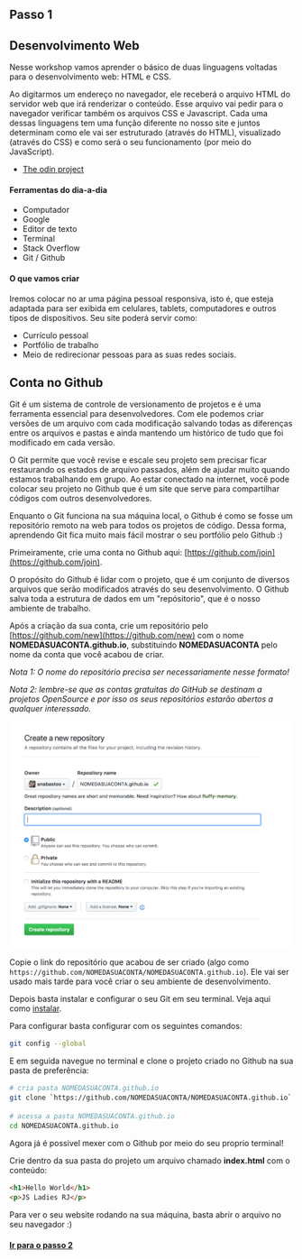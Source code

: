 ## Passo 1

## Desenvolvimento Web

Nesse workshop vamos aprender o básico de duas linguagens voltadas para o desenvolvimento web: HTML e CSS. 

Ao digitarmos um endereço no navegador, ele receberá o arquivo HTML do servidor web que irá renderizar o conteúdo. Esse arquivo vai pedir para o navegador verificar também os arquivos CSS e Javascript. Cada uma dessas linguagens tem uma função diferente no nosso site e juntos determinam como ele vai ser estruturado (através do HTML), visualizado (através do CSS) e como será o seu funcionamento (por meio do JavaScript).

* [The odin project](https://www.theodinproject.com/courses/web-development-101)

#### Ferramentas do dia-a-dia

* Computador
* Google
* Editor de texto
* Terminal
* Stack Overflow
* Git / Github

#### O que vamos criar

Iremos colocar no ar uma página pessoal responsiva, isto é, que esteja adaptada para ser exibida em celulares, tablets, computadores e outros tipos de dispositivos. Seu site poderá servir como:
* Currículo pessoal
* Portfólio de trabalho
* Meio de redirecionar pessoas para as suas redes sociais.

## Conta no Github

Git é um sistema de controle de versionamento de projetos e é uma ferramenta essencial para desenvolvedores. Com ele podemos criar versões de um arquivo com cada modificação salvando todas as diferenças entre os arquivos e pastas e ainda mantendo um histórico de tudo que foi modificado em cada versão.

O Git permite que você revise e escale seu projeto sem precisar ficar restaurando os estados de arquivo passados, além de ajudar muito quando estamos trabalhando em grupo. Ao estar conectado na internet, você pode colocar seu projeto no Github que é um site que serve para compartilhar códigos com outros desenvolvedores.

Enquanto o Git funciona na sua máquina local, o Github é como se fosse um repositório remoto na web para todos os projetos de código. Dessa forma, aprendendo Git fica muito mais fácil mostrar o seu portfólio pelo Github :)

Primeiramente, crie uma conta no Github aqui: [https://github.com/join](https://github.com/join).

O propósito do Github é lidar com o projeto, que é um conjunto de diversos arquivos que serão modificados através do seu desenvolvimento. O Github salva toda a estrutura de dados em um "repósitorio", que é o nosso ambiente de trabalho.

Após a criação da sua conta, crie um repositório pelo [https://github.com/new](https://github.com/new) com o nome **NOMEDASUACONTA.github.io**, substituindo **NOMEDASUACONTA** pelo nome da conta que você acabou de criar. 

 *Nota 1: O nome do repositório precisa ser necessariamente nesse formato!*
 
 *Nota 2: lembre-se que as contas gratuitas do GitHub se destinam a projetos OpenSource e por isso os seus repositórios estarão abertos a qualquer interessado.*

![Exemplo novo repositório](imgs/cap1-newRepo.png)

Copie o link do repositório que acabou de ser criado (algo como `https://github.com/NOMEDASUACONTA/NOMEDASUACONTA.github.io`). Ele vai ser usado mais tarde para você criar o seu ambiente de desenvolvimento.

Depois basta instalar e configurar o seu Git em seu terminal. Veja aqui como [instalar](https://git-scm.com/book/en/v2/Getting-Started-Installing-Git).

Para configurar basta configurar com os seguintes comandos:
```bash
git config --global 
```

E em seguida navegue no terminal e clone o projeto criado no Github na sua pasta de preferência:
```bash
# cria pasta NOMEDASUACONTA.github.io
git clone `https://github.com/NOMEDASUACONTA/NOMEDASUACONTA.github.io`

# acessa a pasta NOMEDASUACONTA.github.io
cd NOMEDASUACONTA.github.io
```

Agora já é possivel mexer com o Github por meio do seu proprio terminal!

Crie dentro da sua pasta do projeto um arquivo chamado **index.html** com o conteúdo:
```html
<h1>Hello World</h1>
<p>JS Ladies RJ</p>
```

Para ver o seu website rodando na sua máquina, basta abrir o arquivo no seu navegador :)

#### [Ir para o passo 2](chapter2.md)